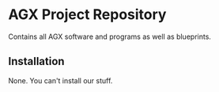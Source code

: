 # AGX Project Repository
Contains all AGX software and programs as well as blueprints. 

## Installation
None. You can't install our stuff.


